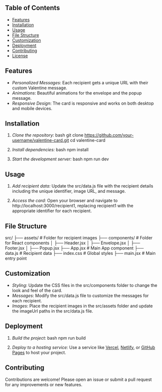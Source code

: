 ## Table of Contents

- [Features](#features)
- [Installation](#installation)
- [Usage](#usage)
- [File Structure](#file-structure)
- [Customization](#customization)
- [Deployment](#deployment)
- [Contributing](#contributing)
- [License](#license)

## Features

- _Personalized Messages_: Each recipient gets a unique URL with their custom Valentine message.
- _Animations_: Beautiful animations for the envelope and the popup message.
- _Responsive Design_: The card is responsive and works on both desktop and mobile devices.

## Installation

1. _Clone the repository:_
   bash
   git clone https://github.com/your-username/valentine-card.git
   cd valentine-card

2. _Install dependencies:_
   bash
   npm install

3. _Start the development server:_
   bash
   npm run dev

## Usage

1. _Add recipient data:_
   Update the src/data.js file with the recipient details including the unique identifier, image URL, and message.

2. _Access the card:_
   Open your browser and navigate to http://localhost:3000/recipient1, replacing recipient1 with the appropriate identifier for each recipient.

## File Structure

src/
├── assets/ # Folder for recipient images
├── components/ # Folder for React components
│ ├── Header.jsx
│ ├── Envelope.jsx
│ ├── Footer.jsx
│ ├── Popup.jsx
├── App.jsx # Main App component
├── data.js # Recipient data
├── index.css # Global styles
├── main.jsx # Main entry point

## Customization

- _Styling_: Update the CSS files in the src/components folder to change the look and feel of the card.
- _Messages_: Modify the src/data.js file to customize the messages for each recipient.
- _Images_: Place the recipient images in the src/assets folder and update the imageUrl paths in the src/data.js file.

## Deployment

1. _Build the project:_
   bash
   npm run build

2. _Deploy to a hosting service:_
   Use a service like [Vercel](https://vercel.com/), [Netlify](https://www.netlify.com/), or [GitHub Pages](https://pages.github.com/) to host your project.

## Contributing

Contributions are welcome! Please open an issue or submit a pull request for any improvements or new features.
